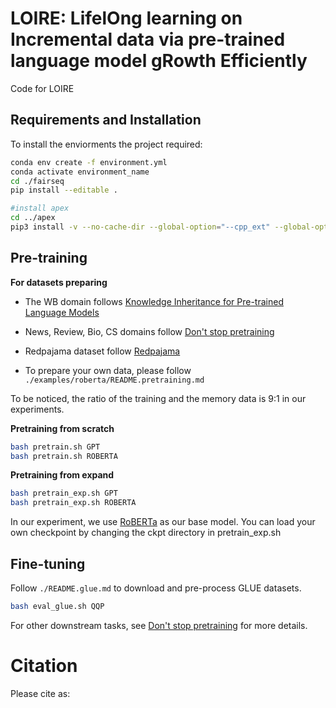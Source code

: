 # LOIRE: LifelOng learning on Incremental data via pre-trained language model gRowth Efficiently
Code for LOIRE

## Requirements and Installation

To install the enviorments the project required:
```bash
conda env create -f environment.yml
conda activate environment_name
cd ./fairseq
pip install --editable .

#install apex
cd ../apex
pip3 install -v --no-cache-dir --global-option="--cpp_ext" --global-option="--cuda_ext" ./
```

## Pre-training

**For datasets preparing**

* The WB domain follows [Knowledge Inheritance for Pre-trained Language Models](https://arxiv.org/abs/2105.13880)

* News, Review, Bio, CS domains follow [Don't stop pretraining](https://github.com/allenai/dont-stop-pretraining)

* Redpajama dataset follow [Redpajama](https://github.com/togethercomputer/RedPajama-Data)

* To prepare your own data, please follow `./examples/roberta/README.pretraining.md`

To be noticed,  the ratio of the training and the memory data is 9:1 in our experiments.

**Pretraining from scratch**
```bash
bash pretrain.sh GPT 
bash pretrain.sh ROBERTA
```

**Pretraining from expand** 
```bash
bash pretrain_exp.sh GPT 
bash pretrain_exp.sh ROBERTA

```
In our experiment, we use [RoBERTa](https://arxiv.longhoe.net/abs/1907.11692) as our base model. You can load your own checkpoint by changing the ckpt directory in pretrain_exp.sh


## Fine-tuning
Follow `./README.glue.md` to download and pre-process GLUE datasets.
```bash
bash eval_glue.sh QQP
```

For other downstream tasks, see [Don't stop pretraining](https://github.com/allenai/dont-stop-pretraining) for more details.


# Citation

Please cite as:

```bibtex

```
